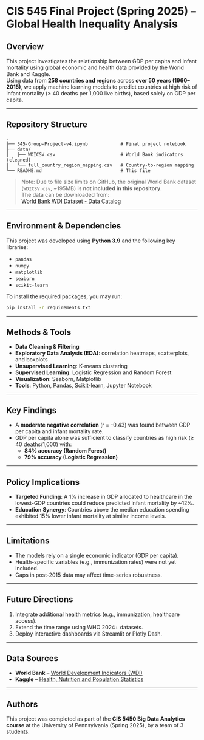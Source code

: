 # CIS 545 Final Project (Spring 2025) – Global Health Inequality Analysis

## Overview
This project investigates the relationship between GDP per capita and infant mortality using global economic and health data provided by the World Bank and Kaggle.  
Using data from **258 countries and regions** across **over 50 years (1960–2015)**, we apply machine learning models to predict countries at high risk of infant mortality (≥ 40 deaths per 1,000 live births), based solely on GDP per capita.

---

## Repository Structure
```
.
├── 545-Group-Project-v4.ipynb            # Final project notebook
├── data/
│   ├── WDICSV.csv                        # World Bank indicators (cleaned)
│   └── full_country_region_mapping.csv   # Country-to-region mapping
└── README.md                             # This file
```

> Note: Due to file size limits on GitHub, the original World Bank dataset (`WDICSV.csv`, ~195MB) is **not included in this repository**.  
> The data can be downloaded from:  
> [World Bank WDI Dataset - Data Catalog](https://datacatalog.worldbank.org/search/dataset/0037712/World-Development-Indicators) 

---

## Environment & Dependencies

This project was developed using **Python 3.9** and the following key libraries:

- `pandas`
- `numpy`
- `matplotlib`
- `seaborn`
- `scikit-learn`

To install the required packages, you may run:

```bash
pip install -r requirements.txt
```
---

## Methods & Tools

- **Data Cleaning & Filtering**  
- **Exploratory Data Analysis (EDA)**: correlation heatmaps, scatterplots, and boxplots  
- **Unsupervised Learning**: K-means clustering  
- **Supervised Learning**: Logistic Regression and Random Forest  
- **Visualization**: Seaborn, Matplotlib  
- **Tools**: Python, Pandas, Scikit-learn, Jupyter Notebook

---

## Key Findings

- A **moderate negative correlation** (r = -0.43) was found between GDP per capita and infant mortality rate.
- GDP per capita alone was sufficient to classify countries as high risk (≥ 40 deaths/1,000) with:
  - **84% accuracy (Random Forest)**
  - **79% accuracy (Logistic Regression)**

---

## Policy Implications

- **Targeted Funding**: A 1% increase in GDP allocated to healthcare in the lowest-GDP countries could reduce predicted infant mortality by ~12%.  
- **Education Synergy**: Countries above the median education spending exhibited 15% lower infant mortality at similar income levels.

---

## Limitations

- The models rely on a single economic indicator (GDP per capita).
- Health-specific variables (e.g., immunization rates) were not yet included.
- Gaps in post-2015 data may affect time-series robustness.

---

## Future Directions

1. Integrate additional health metrics (e.g., immunization, healthcare access).  
2. Extend the time range using WHO 2024+ datasets.  
3. Deploy interactive dashboards via Streamlit or Plotly Dash.

---

## Data Sources

- **World Bank** – [World Development Indicators (WDI)](https://datacatalog.worldbank.org/search/dataset/0037712/World-Development-Indicators)  
- **Kaggle** – [Health, Nutrition and Population Statistics](https://www.kaggle.com/datasets/worldbank/health-nutrition-and-population-statistics)

---

## Authors

This project was completed as part of the **CIS 5450 Big Data Analytics course** at the University of Pennsylvania (Spring 2025), by a team of 3 students.

